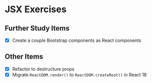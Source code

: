 JSX Exercises
=============

## Further Study Items

- [x] Create a couple Bootstrap components as React components

## Other Items

- [x] Refactor to destructure props
- [x] Migrate `ReactDOM.render()` to `ReactDOM.createRoot()` in React 18
